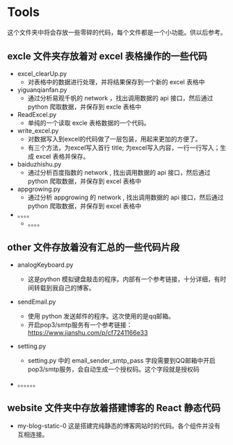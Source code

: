# Tools

这个文件夹中将会存放一些零碎的代码，每个文件都是一个小功能。供以后参考。

## excle 文件夹存放着对 excel 表格操作的一些代码

- excel_clearUp.py   
  - 对表格中的数据进行处理，并将结果保存到一个新的 excel 表格中
- yiguanqianfan.py  
  - 通过分析易观千帆的 network ，找出调用数据的 api 接口，然后通过 python 爬取数据，并保存到 excle  表格中
- ReadExcel.py  
  - 单纯的一个读取 excle 表格数据的一个代码。
- write_excel.py
  - 对数据写入到excel的代码做了一层包装，用起来更加的方便了。
  - 有三个方法，为excel写入首行 title; 为excel写入内容，一行一行写入；生成 excel 表格并保存。
- baiduzhishu.py
  - 通过分析百度指数的 network , 找出调用数据的 api 接口，然后通过 python 爬取数据，并保存到 excel 表格中
- appgrowing.py
  - 通过分析 appgrowing 的 network , 找出调用数据的 api 接口，然后通过 python 爬取数据，并保存到 excel 表格中
- 。。。。
  - 。。。。

## other 文件存放着没有汇总的一些代码片段

- analogKeyboard.py   
  - 这是python 模拟键盘敲击的程序。内部有一个参考链接，十分详细，有时间转载到我自己的博客。
- sendEmail.py    
  - 使用 python 发送邮件的程序。这次使用的是qq邮箱。
  - 开启pop3/smtp服务有一个参考链接：https://www.jianshu.com/p/cf7241166e33
- setting.py 
  - setting.py 中的 email_sender_smtp_pass 字段需要到QQ邮箱中开启pop3/smtp服务，会自动生成一个授权码。这个字段就是授权码

- 。。。。。。



## website 文件夹中存放着搭建博客的 React 静态代码

- my-blog-static-0   这是搭建完纯静态的博客网站时的代码。各个组件并没有互相连接。

